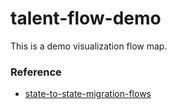 # talent-flow-demo
This is a demo visualization flow map.


### Reference
* [state-to-state-migration-flows](https://github.com/Zhenmao/state-to-state-migration-flows/tree/master#references)
